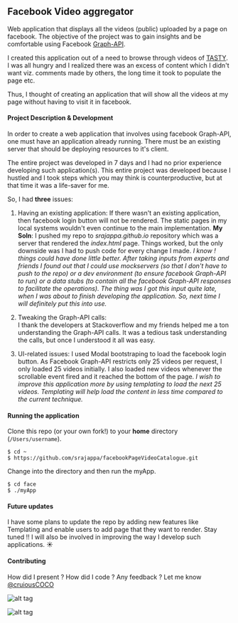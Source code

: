 ## Facebook Video aggregator ##
Web application that displays all the videos (public) uploaded by a page on facebook. The objective of the project was to gain insights and be comfortable using Facebook [Graph-API](https://developers.facebook.com/docs/graph-api). 

I created this application out of a need to browse through videos of [TASTY](https://www.facebook.com/buzzfeedtasty/videos/). I was all hungry and I realized there was an excess of content which I didn't want viz. comments made by others, the long time it took to populate the page etc.

Thus, I thought of creating an application that will show all the videos at my page without having to visit it in facebook.  


#### Project Description & Development ####
In order to create a web application that involves using facebook Graph-API, one must have an application already running. There must be an existing server that should be deploying resources to it's client. 

The entire project was developed in 7 days and I had no prior experience developing such application(s). This entire project was developed because I hustled and I took steps which you may think is counterproductive, but at that time it was a life-saver for me. 

So, I had **three** issues:

1. Having an existing application:
If there wasn't an existing application, then facebook login button will not be rendered. The static pages in my local systems wouldn't even continue to the main implementation.
**My Soln**: I pushed my repo to _srajappa.github.io_ repository which was a server that rendered the *index.html* page. Things worked, but the only downside was I had to push code for every change I made. *I know ! things could have done little better. After taking inputs from experts and friends I found out that I could use mockservers (so that I don't have to push to the repo) or a dev environment (to ensure facebook Graph-API to run) or a data stubs (to contain all the facebook Graph-API responses to facilitate the operations). The thing was I got this input quite late, when I was about to finish developing the application. So, next time I will definitely put this into use.*

2. Tweaking the Graph-API calls:  
I thank the developers at Stackoverflow and my friends helped me a ton understanding the Graph-API calls. It was a tedious task understanding the calls, but once I understood it all was easy. 

3. UI-related issues:
I used Modal bootstraping to load the facebook login button. As Facebook Graph-API restricts only 25 videos per request, I only loaded 25 videos initially. I also loaded new videos whenever the scrollable event fired and it reached the bottom of the page. *I wish to improve this application more by using templating to load the next 25 videos. Templating will help load the content in less time compared to the current technique.*


#### Running the application ####
Clone this repo (or your own fork!) to your **home** directory (`/Users/username`).
```
$ cd ~
$ https://github.com/srajappa/facebookPageVideoCatalogue.git
```
Change into the directory and then run the myApp.
```
$ cd face
$ ./myApp
```

#### Future updates ####
I have some plans to update the repo by adding new features like Templating and enable users to add page that they want to render. Stay tuned !! I will also be involved in improving the way I develop such applications. :sunny:

#### Contributing ####
How did I present ? How did I code ? Any feedback ? Let me know [@cruiousCOCO](http://twitter.com/cruiousCOCO)



![alt tag](https://dl.dropboxusercontent.com/s/jqjxethl7aq47bt/Selection_015.png?dl=0)



![alt tag](https://dl.dropboxusercontent.com/s/7z1huxuk0x4imhv/Selection_012.jpg?dl=0)

